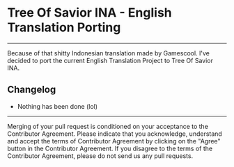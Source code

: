 # Tree Of Savior INA - English Translation Porting
----
Because of that shitty Indonesian translation made by Gamescool. I've decided to port the current English Translation Project to Tree Of Savior INA.

## Changelog
- Nothing has been done (lol)


----------

Merging of your pull request is conditioned on your acceptance to the Contributor Agreement.
Please indicate that you acknowledge, understand and accept the terms of Contributor Agreement by clicking on the "Agree" button in the Contributor Agreement.
If you disagree to the terms of the Contributor Agreement, please do not send us any pull requests.
